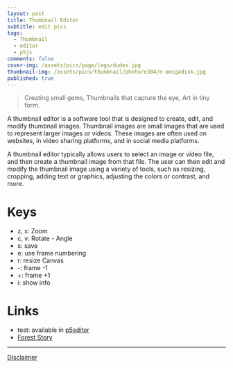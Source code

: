 ```yaml
---
layout: post
title: Thumbnail Editor
subtitle: edit pics
tags:
  - Thumbnail
  - editor
  - p5js
comments: false
cover-img: /assets/pics/page/lego/dudes.jpg
thumbnail-img: /assets/pics/thumbnail/photo/e384/e-amigadisk.jpg
published: true
---
```



> Creating small gems,
Thumbnails that capture the eye,
Art in tiny form.


<script src="https://cdnjs.cloudflare.com/ajax/libs/p5.js/1.1.9/p5.js"></script>
<script src="https://cdnjs.cloudflare.com/ajax/libs/p5.js/1.1.9/addons/p5.sound.min.js"></script>
<script src="https://cdnjs.cloudflare.com/ajax/libs/p5.js/0.7.2/addons/p5.dom.min.js"></script> 
<div id="sketch-holder-jt-xml"></div>

<script>

//dom // this probably needed if objects created in js


window.addEventListener('keydown', function(e) {
  if(e.keyCode == 32 && e.target == document.body) {
    e.preventDefault();
  }
});


// space 32: https://stackoverflow.com/questions/22559830/html-prevent-space-bar-from-scrolling-page
// https://stackoverflow.com/questions/18522864/disable-scroll-down-when-spacebar-is-pressed-on-firefox/18525368


// based on assets/local_imageModification.html
// ta.dm 2023 thumbnail editor
// .........................................................

// tallennus manual
// key: e
var enabletallennusnimi = false;
var tallennusnimi = "pic";
var tallennusnumero = 1;
var niminum = 1;

let input;
let img;
var tiedostonimi = "";
var z0 = 0.7; // 0.7;
var z;
var x = 0;
var y = 0;
var a = 0;
let iw = 384;
let ih = 384;
var nayta = true;
var tallenna = false;
var canvaskoko = 1;

// copy
// var copyteksti = "\u00A9 ta.dm 2023";
var copyteksti = "\u00A9      2023";
var copyteksti2 = "talon\nendm" 
var copynum = 1;
var copysize = 14;
var infotekstisize = 16;

// called once
function setup() {

//createCanvas(640, 640);
  const canvas = createCanvas(iw, ih);
  canvas.parent('sketch-holder-jt-xml')
  input = createFileInput(handleFile);
  input.position(0, ih + 200);
  z = z0;
  // const canvas = createCanvas(windowWidth*0.7, 400);
  // canvas.parent('sketch-holder-jt-xml')
  
  frameRate(30); // no need to have 60.
}

function draw() {
  background(155);
  
  push();
  if (img) {
    
    translate(x,y);
    rotate(a);
    image(img, 0, 0, img.width*z, img.height*z); // , width, height);
    
  }
  pop();
  
  
  
  textSize(copysize);
  textAlign(RIGHT,BOTTOM);
  fill(30);
  text(copyteksti, iw-1-2,ih-1);
  fill(150,150);
  text(copyteksti, iw-2,ih);
  
  textSize(copysize/2+1);
  textAlign(CENTER,BOTTOM);
  fill(30);
  text(copyteksti2, iw-1-2-44,ih-1);
  fill(150,150);
  text(copyteksti2, iw-2-44,ih);
  
  if (nayta & tiedostonimi != "" & !tallenna) {
    textAlign(LEFT,TOP);
    fill(50,150);
    textSize(infotekstisize);
    
    let le = round(img.width*z);
    let ko = round(img.height*z);
    let infonaytateksti = x + "," + y + ":(" + le + "," + ko +") zoom: " + round(z*100) + "%";
    
  if (enabletallennusnimi) {
    infonaytateksti = infonaytateksti + " framesave:" + "e-" + tallennusnimi + zeroPad(tallennusnumero, 4);
  }

    text(infonaytateksti, 0, 0);
    
    if (iw>le+x | ih>ko+y | x>0 | y>0) {
      fill(255,0,0);
    } else {
      fill(0,255,0);
    }
    text(infonaytateksti, 1, 1);
  }

  if (tallenna) {
    tallenna = false;
       if (enabletallennusnimi) {
      saveCanvas(
        "e-" + tallennusnimi + "-" + zeroPad(tallennusnumero, 4),
        "jpg"
      );
    } else {
      saveCanvas("e-" + tiedostonimi, "jpg");
    }
  }
}


// https://stackoverflow.com/questions/2998784/how-to-output-numbers-with-leading-zeros-in-javascript
function zeroPad(num, places) {
  var zero = places - num.toString().length + 1;
  return Array(+(zero > 0 && zero)).join("0") + num;
}


function handleFile(file) {
  print(file);
  tiedostonimi = file.name;
  print(tiedostonimi);
  x = 0;
  y = 0;
  z = z0;
  a = 0;
  if (file.type === 'image') {
    img = createImg(file.data, '');
    img.hide();
  } else {
    img = null;
  }
}

function keyPressed() {

 if (key == 'e') {
    enabletallennusnimi = !enabletallennusnimi;
  }

  if (key == 'z') {
    z = z - 0.05;
  }
  if (key == 'x') {
    z = z + 0.05;
  }
   if (key == 'c') {
    a = a - 0.01;
  }
  if (key == 'v') {
    a = a + 0.01;
  }
  
  if (key == 'i') {
    nayta = !nayta;
  }


  if (key == "w") {
    // watermark

    let maxcopynum = 4;

    copynum = copynum + 1;
    if (copynum > maxcopynum) copynum = 1;

    if (copynum == 1) {
      copyteksti = "\u00A9      2023";
      copyteksti2 = "talon\nendm" 
    } else if (copynum == 2) {
      copyteksti = "\u00A9      2023";
      copyteksti2 = "vaaka\nruode" 
    } else if (copynum == 3) {
      copyteksti = "\u00A9      2023";
      copyteksti2 = "rafla\nsafka" 
    } else {
      copyteksti = "";
      copyteksti2 = ""; 
    }
  }


  if (key == "t") {
    // tallennusnimi

    let maxniminum = 4;

    niminum = niminum + 1;
    if (niminum > maxniminum) niminum = 1;

    if (niminum == 1) {
      tallennusnimi = "pic";
    } else if (niminum == 2) {
      tallennusnimi = "art";
    } else if (niminum == 3) {
      tallennusnimi = "kirjanpito";
    } else {
      tallennusnimi = "";
    }
  }

  
  if (key == "r") {

    let maxcanvasmaara = 6;

    canvaskoko = canvaskoko + 1;
    if (canvaskoko > maxcanvasmaara) canvaskoko = 1;

    if (canvaskoko == 1) {
      iw = 384;
      ih = 384;
      resizeCanvas(iw, ih);
    } else if (canvaskoko == 2) {
      iw = 640;
      ih = 384;
      resizeCanvas(iw, ih);
    } else if (canvaskoko == 3) {
      iw = 384;
      ih = 640;
      resizeCanvas(iw, ih);
    } else if (canvaskoko == 4) {
      iw = 640;
      ih = 640;
      resizeCanvas(iw, ih);

    } else if (canvaskoko == 5) {
      iw = 1024;
      ih = 384;
      resizeCanvas(iw, ih);
    } else {
      resizeCanvas(windowWidth, windowHeight);
    }
  }

  if (key == "-") {
    tallennusnumero = tallennusnumero - 1;
  }
  if (key == "+") {
    tallennusnumero = tallennusnumero + 1;
  }

  if (key == "s") {
    // saveCanvas('auringonkukka', 'jpg');
    // saveCanvas("e-" + tiedostonimi, 'jpg');
    tallenna = true;
    //saveCanvas("e-" + tiedostonimi, 'jpg');
  }


  if (key == 's') {
    // saveCanvas('auringonkukka', 'jpg');
    // saveCanvas("e-" + tiedostonimi, 'jpg');
    tallenna = true;
    //saveCanvas("e-" + tiedostonimi, 'jpg');
  }
  if (key == 'a') {
    // saveCanvas('auringonkukka', 'jpg');
    // saveCanvas("e-" + tiedostonimi, 'jpg');
    //saveCanvas("a-" + tiedostonimi, 'jpg');
  }
}

function mouseDragged() {
  x = x - (pmouseX - mouseX);
  y = y - (pmouseY - mouseY);
}




// https://github.com/jekyll/jemoji
// If you are using a Jekyll version less than 3.5.0, use the gems key instead of plugins.

</script>


A thumbnail editor is a software tool that is designed to create, edit, and modify thumbnail images. Thumbnail images are small images that are used to represent larger images or videos. These images are often used on websites, in video sharing platforms, and in social media platforms.

A thumbnail editor typically allows users to select an image or video file, and then create a thumbnail image from that file. The user can then edit and modify the thumbnail image using a variety of tools, such as resizing, cropping, adding text or graphics, adjusting the colors or contrast, and more.


# Keys

- z, x: Zoom
- c, v: Rotate - Angle
- s: save
- e: use frame numbering
- r: resize Canvas
- -: frame -1
- +: frame +1
- i: show info

# Links

- test: available in [p5editor](https://editor.p5js.org/haques/sketches/c821CzPas)
- [Forest Story](https://talonendm.github.io/ballrotation/foreststory/)

---

[Disclaimer](https://talonendm.github.io/disclaimer)



